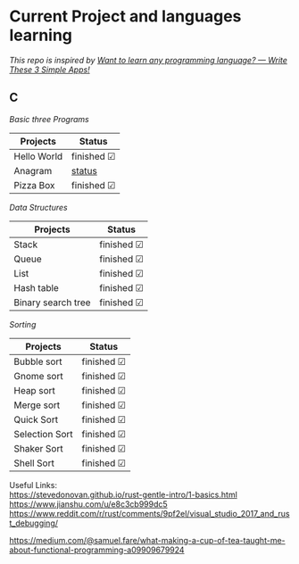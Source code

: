 # Current Project and languages learning

_This repo is inspired by [Want to learn any programming language? — Write These 3 Simple Apps!](https://medium.com/@samuel.fare/want-to-learn-any-programming-language-write-these-3-simple-apps-5af8cd119921)_
## C 
_Basic three Programs_

| Projects      |     Status    
| ------------- |-------------
| Hello World   |finished &#x2611;
| Anagram       |[status](C/Anagram)
| Pizza Box     |finished &#x2611;

_Data Structures_

| Projects      |     Status    |
| ------------- |-------------|
| Stack   |finished &#x2611;|
| Queue      |finished &#x2611;|
|   List   |finished &#x2611;|
| Hash table      |finished &#x2611;|
|   Binary search tree   |finished &#x2611;|

_Sorting_

| Projects      |     Status    |
| ------------- |-------------|
| Bubble sort   |finished &#x2611;|
| Gnome sort      |finished &#x2611;|
|   Heap sort   |finished &#x2611;|
| Merge sort      |finished &#x2611;|
|   Quick Sort   |finished &#x2611;|
|   Selection Sort   |finished &#x2611;|
| Shaker Sort      |finished &#x2611;|
|  Shell Sort   |finished &#x2611;|

Useful Links: <br />
https://stevedonovan.github.io/rust-gentle-intro/1-basics.html <br />
https://www.jianshu.com/u/e8c3cb999dc5 <br />
https://www.reddit.com/r/rust/comments/9pf2el/visual_studio_2017_and_rust_debugging/ <br />

https://medium.com/@samuel.fare/what-making-a-cup-of-tea-taught-me-about-functional-programming-a09909679924 <br>